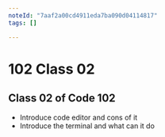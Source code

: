 ```yaml
---
noteId: "7aaf2a00cd4911eda7ba090d04114817"
tags: []

---
```


# 102 Class 02

## Class 02 of Code 102

- Introduce code editor and cons of it
- Introduce the terminal and what can it do
